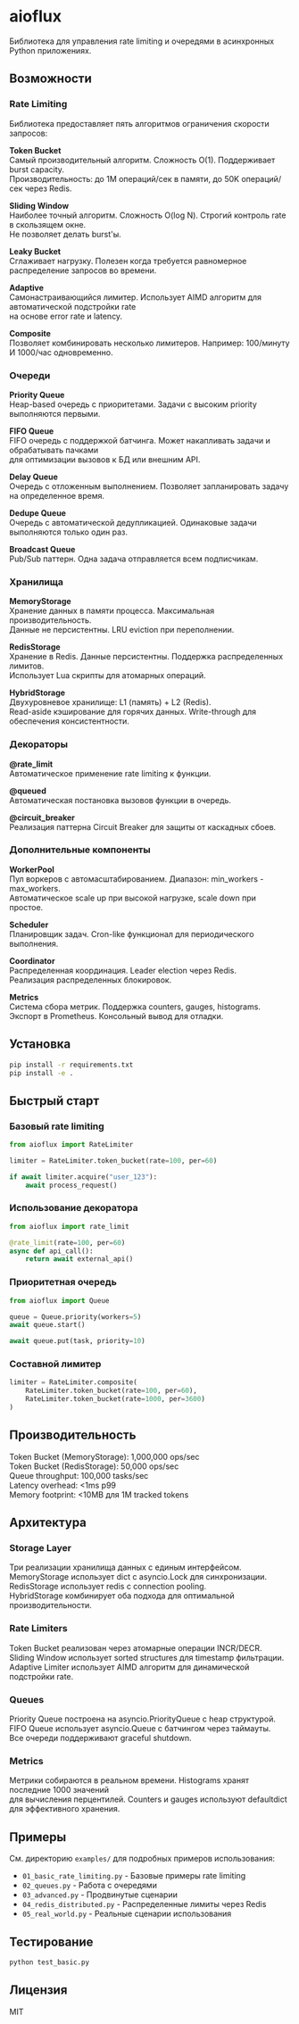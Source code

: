 # aioflux

Библиотека для управления rate limiting и очередями в асинхронных Python приложениях.

## Возможности

### Rate Limiting

Библиотека предоставляет пять алгоритмов ограничения скорости запросов:

**Token Bucket**  
Самый производительный алгоритм. Сложность O(1). Поддерживает burst capacity.  
Производительность: до 1M операций/сек в памяти, до 50K операций/сек через Redis.

**Sliding Window**  
Наиболее точный алгоритм. Сложность O(log N). Строгий контроль rate в скользящем окне.  
Не позволяет делать burst'ы.

**Leaky Bucket**  
Сглаживает нагрузку. Полезен когда требуется равномерное распределение запросов во времени.

**Adaptive**  
Самонастраивающийся лимитер. Использует AIMD алгоритм для автоматической подстройки rate  
на основе error rate и latency.

**Composite**  
Позволяет комбинировать несколько лимитеров. Например: 100/минуту И 1000/час одновременно.

### Очереди

**Priority Queue**  
Heap-based очередь с приоритетами. Задачи с высоким priority выполняются первыми.

**FIFO Queue**  
FIFO очередь с поддержкой батчинга. Может накапливать задачи и обрабатывать пачками  
для оптимизации вызовов к БД или внешним API.

**Delay Queue**  
Очередь с отложенным выполнением. Позволяет запланировать задачу на определенное время.

**Dedupe Queue**  
Очередь с автоматической дедупликацией. Одинаковые задачи выполняются только один раз.

**Broadcast Queue**  
Pub/Sub паттерн. Одна задача отправляется всем подписчикам.

### Хранилища

**MemoryStorage**  
Хранение данных в памяти процесса. Максимальная производительность.  
Данные не персистентны. LRU eviction при переполнении.

**RedisStorage**  
Хранение в Redis. Данные персистентны. Поддержка распределенных лимитов.  
Использует Lua скрипты для атомарных операций.

**HybridStorage**  
Двухуровневое хранилище: L1 (память) + L2 (Redis).  
Read-aside кэширование для горячих данных. Write-through для обеспечения консистентности.

### Декораторы

**@rate_limit**  
Автоматическое применение rate limiting к функции.

**@queued**  
Автоматическая постановка вызовов функции в очередь.

**@circuit_breaker**  
Реализация паттерна Circuit Breaker для защиты от каскадных сбоев.

### Дополнительные компоненты

**WorkerPool**  
Пул воркеров с автомасштабированием. Диапазон: min_workers - max_workers.  
Автоматическое scale up при высокой нагрузке, scale down при простое.

**Scheduler**  
Планировщик задач. Cron-like функционал для периодического выполнения.

**Coordinator**  
Распределенная координация. Leader election через Redis.  
Реализация распределенных блокировок.

**Metrics**  
Система сбора метрик. Поддержка counters, gauges, histograms.  
Экспорт в Prometheus. Консольный вывод для отладки.

## Установка

```bash
pip install -r requirements.txt
pip install -e .
```

## Быстрый старт

### Базовый rate limiting

```python
from aioflux import RateLimiter

limiter = RateLimiter.token_bucket(rate=100, per=60)

if await limiter.acquire("user_123"):
    await process_request()
```

### Использование декоратора

```python
from aioflux import rate_limit

@rate_limit(rate=100, per=60)
async def api_call():
    return await external_api()
```

### Приоритетная очередь

```python
from aioflux import Queue

queue = Queue.priority(workers=5)
await queue.start()

await queue.put(task, priority=10)
```

### Составной лимитер

```python
limiter = RateLimiter.composite(
    RateLimiter.token_bucket(rate=100, per=60),
    RateLimiter.token_bucket(rate=1000, per=3600)
)
```

## Производительность

Token Bucket (MemoryStorage): 1,000,000 ops/sec  
Token Bucket (RedisStorage): 50,000 ops/sec  
Queue throughput: 100,000 tasks/sec  
Latency overhead: <1ms p99  
Memory footprint: <10MB для 1M tracked tokens

## Архитектура

### Storage Layer

Три реализации хранилища данных с единым интерфейсом.  
MemoryStorage использует dict с asyncio.Lock для синхронизации.  
RedisStorage использует redis с connection pooling.  
HybridStorage комбинирует оба подхода для оптимальной производительности.

### Rate Limiters

Token Bucket реализован через атомарные операции INCR/DECR.  
Sliding Window использует sorted structures для timestamp фильтрации.  
Adaptive Limiter использует AIMD алгоритм для динамической подстройки rate.

### Queues

Priority Queue построена на asyncio.PriorityQueue с heap структурой.  
FIFO Queue использует asyncio.Queue с батчингом через таймауты.  
Все очереди поддерживают graceful shutdown.

### Metrics

Метрики собираются в реальном времени. Histograms хранят последние 1000 значений  
для вычисления перцентилей. Counters и gauges используют defaultdict для эффективного хранения.

## Примеры

См. директорию `examples/` для подробных примеров использования:

- `01_basic_rate_limiting.py` - Базовые примеры rate limiting
- `02_queues.py` - Работа с очередями
- `03_advanced.py` - Продвинутые сценарии
- `04_redis_distributed.py` - Распределенные лимиты через Redis
- `05_real_world.py` - Реальные сценарии использования

## Тестирование

```bash
python test_basic.py
```

## Лицензия

MIT
